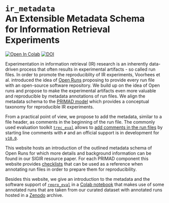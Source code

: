 # `ir_metadata` <br> An Extensible Metadata Schema <br> for Information Retrieval Experiments

[![Open In Colab](https://colab.research.google.com/assets/colab-badge.svg)]()
[![DOI](https://zenodo.org/badge/DOI/10.1234/zenodo.1234567.svg)]()

Experimentation in information retrieval (IR) research is an inherently data-driven process that often results in experimental artifacts - so called run files. In order to promote the reproduciblity of IR experiments, Voorhees et al. introduced the idea of [Open Runs](http://research.nii.ac.jp/ntcir/workshop/OnlineProceedings12/pdf/evia/04-EVIA2016-VoorheesE.pdf) proposing to provide every run file with an open-source software repository. We build up on the idea of Open runs and propose to make the experimental artifacts even more valuable and reproducible by metadata annotations of run files.  We align the metadata schema to the [PRIMAD model](https://sigir.org/files/forum/2016J/p068.pdf) which provides a conceptual taxonomy for reproducible IR experiments.

From a practical point of view, we propose to add the metadata, similar to a file header, as comments in the beginning of the run file. The commonly used evaluation toolkit [`trec_eval`](https://github.com/usnistgov/trec_eval) allows to [add comments in the run files](https://github.com/usnistgov/trec_eval/issues/20) by starting line comments with `#` and an official support is in development for [`v10.0`](https://github.com/usnistgov/trec_eval/tree/version-10.0-dev).

This website hosts an introduction of the outlined metadata schema of Open Runs for which more details and background information can be found in our SIGIR resource paper. For each PRIMAD component this website provides [checklists](metadata/overview) that can be used as a reference when annotating run files in order to prepare them for reproducibility.

Besides this website, we give an introduction to the metadata and the software support of [`repro_eval`](https://github.com/irgroup/repro_eval) in a [Colab notebook]() that makes use of some annotated runs that are taken from our curated dataset with annotated runs hosted in a [Zenodo]() archive.